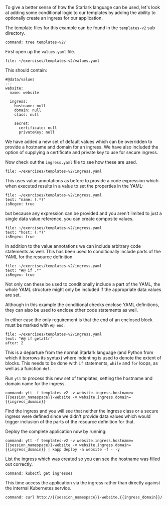 To give a better sense of how the Starlark language can be used, let's look at
adding some conditional logic to our templates by adding the ability to
optionally create an ingress for our application.

The template files for this example can be found in the ``templates-v2`` sub
directory.

```terminal:execute
command: tree templates-v2/
```

First open up the ``values.yaml`` file.

```editor:open-file
file: ~/exercises/templates-v2/values.yaml
```

This should contain:

```
#@data/values
---
website:
  name: website

  ingress:
    hostname: null
    domain: null
    class: null

    secret:
      certificate: null
      privateKey: null
```

We have added a new set of default values which can be overridden to provide a
hostname and domain for an ingress. We have also included the option of
supplying a certificate and private key to use for secure ingress.

Now check out the ``ingress.yaml`` file to see how these are used.

```editor:open-file
file: ~/exercises/templates-v2/ingress.yaml
```

This uses value annotations as before to provide a code expression which
when executed results in a value to set the properties in the YAML:

```editor:select-matching-text
file: ~/exercises/templates-v2/ingress.yaml
text: "name: (.*)"
isRegex: true
```

but because any expression can be provided and you aren't limited to just a
single data value reference, you can create composite values.

```editor:select-matching-text
file: ~/exercises/templates-v2/ingress.yaml
text: "host: (.*)"
isRegex: true
```

In addition to the value annotations we can include arbitrary code statements
as well. This has been used to conditionally include parts of the YAML for
the resource definition.

```editor:select-matching-text
file: ~/exercises/templates-v2/ingress.yaml
text: "#@ if .*"
isRegex: true
```

Not only can these be used to conditionally include a part of the YAML, the
whole YAML structure might only be included if the appropriate data values
are set.

Although in this example the conditional checks enclose YAML definitions,
they can also be used to enclose other code statements as well.

In either case the only requirement is that the end of an enclosed block must
be marked with ``#@ end``.

```editor:select-matching-text
file: ~/exercises/templates-v2/ingress.yaml
text: "#@ if getattr"
after: 2
```

This is a departure from the normal Starlark language (and Python from which
it borrows its syntax) where indenting is used to denote the extent of blocks.
This needs to be done with ``if`` statements, ``while`` and ``for`` loops, as
well as a function ``def``.

Run ``ytt`` to process this new set of templates, setting the hostname and
domain name for the ingress.

```terminal:execute
command: ytt -f templates-v2 -v website.ingress.hostname={{session_namespace}}-website -v website.ingress.domain={{ingress_domain}}
```

Find the ingress and you will see that neither the ingress class or a secure
ingress were defined since we didn't provide data values which would trigger
inclusion of the parts of the resource definition for that.

Deploy the complete application now by running:

```terminal:execute
command: ytt -f templates-v2 -v website.ingress.hostname={{session_namespace}}-website -v website.ingress.domain={{ingress_domain}} | kapp deploy -a website -f - -y
```

List the ingress which was created so you can see the hostname was filled out correctly.

```terminal:execute
command: kubectl get ingresses
```

This time access the application via the ingress rather than directly against
the internal Kubernetes service.

```terminal:execute
command: curl http://{{session_namespace}}-website.{{ingress_domain}}/
```
